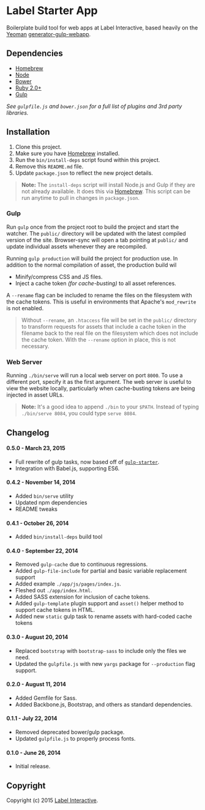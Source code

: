# Label Starter App

Boilerplate build tool for web apps at Label Interactive, based heavily on the [Yeoman](http://yeoman.io/) [generator-gulp-webapp](https://github.com/yeoman/generator-gulp-webapp).

## Dependencies

 - [Homebrew](http://brew.sh)
 - [Node](http://nodejs.org/)
 - [Bower](http://bower.io/)
 - [Ruby 2.0+](http://ruby-lang.org)
 - [Gulp](http://gulpjs.com/)

*See `gulpfile.js` and `bower.json` for a full list of plugins and 3rd party libraries.*

## Installation

 1. Clone this project.
 2. Make sure you have [Homebrew](http://brew.sh/) installed.
 3. Run the `bin/install-deps` script found within this project.
 4. Remove this `README.md` file.
 5. Update `package.json` to reflect the new project details.

> **Note:** The `install-deps` script will install Node.js and Gulp if they are not already available. It does this via [Homebrew](http://brew.sh/). This script can be run anytime to pull in changes in `package.json`.

### Gulp

Run `gulp` once from the project root to build the project and start the watcher. The `public/` directory will be updated with the latest compiled version of the site. Browser-sync will open a tab pointing at `public/` and update individual assets whenever they are recompiled.

Running `gulp production` will build the project for production use.
In addition to the normal compilation of asset, the production build wil

 - Minify/compress CSS and JS files.
 - Inject a cache token *(for cache-busting)* to all asset references.

A `--rename` flag can be included to rename the files on the filesystem with the cache tokens. This is useful in environments that Apache's `mod_rewrite` is not enabled.

> Without `--rename`, an `.htaccess` file will be set in the `public/` directory to transform requests for assets that include a cache token in the filename back to the real file on the filesystem which does not include the cache token. With the `--rename` option in place, this is not necessary.
### Web Server

Running `./bin/serve` will run a local web server on port `8000`. To use a different port, specify it as the first argument. The web server is useful to view the website locally, particularly when cache-busting tokens are being injected in asset URLs.

> **Note:** It's a good idea to append `./bin` to your `$PATH`. Instead of typing `./bin/serve 8084`, you could type `serve 8084`.

## Changelog

#### 0.5.0 - March 23, 2015

 - Full rewrite of gulp tasks, now based off of [`gulp-starter`](https://github.com/greypants/gulp-starter).
 - Integration with Babel.js, supporting ES6.

#### 0.4.2 - November 14, 2014

 - Added `bin/serve` utility
 - Updated npm dependencies
 - README tweaks

#### 0.4.1 - October 26, 2014

 - Added `bin/install-deps` build tool

#### 0.4.0 - September 22, 2014

 - Removed `gulp-cache` due to continuous regressions.
 - Added `gulp-file-include` for partial and basic variable replacement support
 - Added example `./app/js/pages/index.js`.
 - Fleshed out `./app/index.html`.
 - Added SASS extension for inclusion of cache tokens.
 - Added `gulp-template` plugin support and `asset()` helper method to support cache tokens in HTML.
 - Added new `static` gulp task to rename assets with hard-coded cache tokens

#### 0.3.0 - August 20, 2014

 - Replaced `bootstrap` with `bootstrap-sass` to include only the files we need.
 - Updated the `gulpfile.js` with new `yargs` package for `--production` flag support.

#### 0.2.0 - August 11, 2014

 - Added Gemfile for Sass.
 - Added Backbone.js, Bootstrap, and others as standard dependencies.

#### 0.1.1 - July 22, 2014

 - Removed deprecated bower/gulp package.
 - Updated `gulpfile.js` to properly process fonts.

#### 0.1.0 - June 26, 2014

 - Initial release.

## Copyright

Copyright (c) 2015 [Label Interactive](http://labelinteractive.com).
